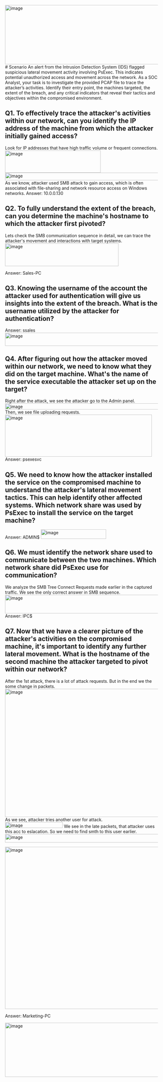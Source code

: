 <img width="1281" height="195" alt="image" src="https://github.com/user-attachments/assets/231d84ed-e798-4acb-b122-2f6f53ea698b" />
# Scenario
An alert from the Intrusion Detection System (IDS) flagged suspicious lateral movement activity involving PsExec. This indicates potential unauthorized access and movement across the network. As a SOC Analyst, your task is to investigate the provided PCAP file to trace the attacker’s activities. 
Identify their entry point, the machines targeted, the extent of the breach, and any critical indicators that reveal their tactics and objectives within the compromised environment.

## Q1. To effectively trace the attacker's activities within our network, can you identify the IP address of the machine from which the attacker initially gained access?  
Look for IP addresses that have high traffic volume or frequent connections.
<img width="315" height="73" alt="image" src="https://github.com/user-attachments/assets/b163f22a-d41a-4a1b-b2ff-fc9374fae5ae" />
<img width="996" height="25" alt="image" src="https://github.com/user-attachments/assets/1198fe07-01e4-4fee-b914-3fb6facb77a0" />
As we know, attacker used SMB attack to gain access, which is often associated with file-sharing and network resource access on Windows networks.
Answer: 10.0.0.130
## Q2. To fully understand the extent of the breach, can you determine the machine's hostname to which the attacker first pivoted?  
Lets check the SMB communication sequence in detail, we can trace the attacker's movement and interactions with target systems.<img width="374" height="75" alt="image" src="https://github.com/user-attachments/assets/26c32990-4d3c-43eb-8de4-680df6fe328a" />

Answer: Sales-PC
## Q3. Knowing the username of the account the attacker used for authentication will give us insights into the extent of the breach. What is the username utilized by the attacker for authentication?  
Answer: ssales
<img width="1291" height="43" alt="image" src="https://github.com/user-attachments/assets/2f4b2907-f17f-469a-8690-b77ee871f300" />

## Q4. After figuring out how the attacker moved within our network, we need to know what they did on the target machine. What's the name of the service executable the attacker set up on the target?  
Right after the attack, we see the attacker go to the Admin panel. <img width="1259" height="20" alt="image" src="https://github.com/user-attachments/assets/0d31b11b-91fb-4822-9be1-3e70dd36894a" />
Then, we see file uploading requests.
<img width="484" height="138" alt="image" src="https://github.com/user-attachments/assets/46b5f3b5-7cf4-4212-963b-73429cc535a4" />
Answer: psexesvc
## Q5. We need to know how the attacker installed the service on the compromised machine to understand the attacker's lateral movement tactics. This can help identify other affected systems. Which network share was used by PsExec to install the service on the target machine?  
Answer: ADMIN$
<img width="215" height="31" alt="image" src="https://github.com/user-attachments/assets/e040f47f-9074-4d6c-b8bd-0a4d9585446e" />
## Q6. We must identify the network share used to communicate between the two machines. Which network share did PsExec use for communication?  
We analyze the SMB Tree Connect Requests made earlier in the captured traffic. We see the only correct answer in SMB sequence.
<img width="1298" height="61" alt="image" src="https://github.com/user-attachments/assets/c65ade0f-9943-4614-9dad-ea624d4c8527" />
Answer: IPC$
## Q7. Now that we have a clearer picture of the attacker's activities on the compromised machine, it's important to identify any further lateral movement. What is the hostname of the second machine the attacker targeted to pivot within our network?
After the 1st attack, there is a lot of attack requests. But in the end we the some change in packets.
<img width="1684" height="421" alt="image" src="https://github.com/user-attachments/assets/dc3a56dd-248d-4325-bc03-d1eca398ce5e" />
As we see, attacker tries another user for attack.
<img width="190" height="19" alt="image" src="https://github.com/user-attachments/assets/6b3ade6a-5578-4acd-b99e-501da2ce3d2a" />
We see in the late packets, that attacker uses this acc to eslacation. So we need to find smth to this user earlier.
<img width="512" height="28" alt="image" src="https://github.com/user-attachments/assets/8f7ca968-fece-449e-8a5e-75ebb9400ac4" />

<img width="1243" height="533" alt="image" src="https://github.com/user-attachments/assets/ce43c0bc-4d45-4c69-89fe-8a7b7908d3d3" />

Answer: Marketing-PC

<img width="573" height="178" alt="image" src="https://github.com/user-attachments/assets/d7678906-2ed2-4284-a84c-bf662d4b47ee" />
